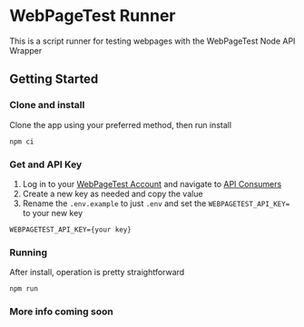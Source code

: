# WebPageTest Runner

This is a script runner for testing webpages with the WebPageTest Node API Wrapper

## Getting Started

### Clone and install

Clone the app using your preferred method, then run install

```
npm ci
```

### Get and API Key

1. Log in to your [WebPageTest Account](https://www.webpagetest.org/account) and navigate to [API Consumers](https://www.webpagetest.org/account#api-consumers)
2. Create a new key as needed and copy the value
3. Rename the `.env.example` to just `.env` and set the `WEBPAGETEST_API_KEY=` to your new key

```
WEBPAGETEST_API_KEY={your key}
```

### Running

After install, operation is pretty straightforward

```
npm run
```

### More info coming soon
